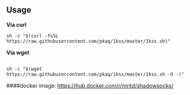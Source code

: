 ## Usage


**Via curl**
```
sh -c "$(curl -fsSL https://raw.githubusercontent.com/pkaq/1kss/master/1kss.sh)"
```

**Via wget**   


```

sh -c "$(wget https://raw.githubusercontent.com/pkaq/1kss/master/1kss.sh -O -)"

```

####docker image: https://hub.docker.com/r/mritd/shadowsocks/

